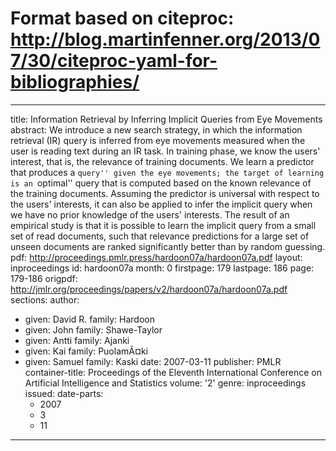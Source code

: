 # Format based on citeproc: http://blog.martinfenner.org/2013/07/30/citeproc-yaml-for-bibliographies/
---
title: Information Retrieval by Inferring Implicit Queries from Eye Movements
abstract: We introduce a new search strategy, in which the information retrieval (IR)
  query is inferred from eye movements measured when the user is reading text during
  an IR task. In training phase, we know the users' interest, that is, the relevance
  of training documents. We learn a predictor that produces a ``query'' given the
  eye movements; the target of learning is an ``optimal'' query that is computed based
  on the known relevance of the training documents. Assuming the predictor is universal
  with respect to the users' interests, it can also be applied to infer the implicit
  query when we have no prior knowledge of the users' interests. The result of an
  empirical study is that it is possible to learn the implicit query from a small
  set of read documents, such that relevance predictions for a large set of unseen
  documents are ranked significantly better than by random guessing.
pdf: http://proceedings.pmlr.press/hardoon07a/hardoon07a.pdf
layout: inproceedings
id: hardoon07a
month: 0
firstpage: 179
lastpage: 186
page: 179-186
origpdf: http://jmlr.org/proceedings/papers/v2/hardoon07a/hardoon07a.pdf
sections: 
author:
- given: David R.
  family: Hardoon
- given: John
  family: Shawe-Taylor
- given: Antti
  family: Ajanki
- given: Kai
  family: PuolamÃ¤ki
- given: Samuel
  family: Kaski
date: 2007-03-11
publisher: PMLR
container-title: Proceedings of the Eleventh International Conference on Artificial
  Intelligence and Statistics
volume: '2'
genre: inproceedings
issued:
  date-parts:
  - 2007
  - 3
  - 11
---
